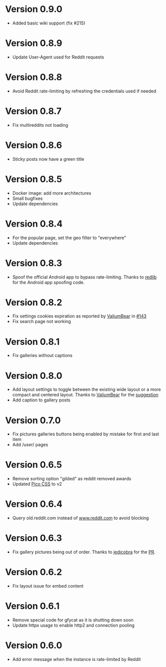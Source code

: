 # Version 0.9.0

- Added basic wiki support (fix #215)

# Version 0.8.9

- Update User-Agent used for Reddit requests

# Version 0.8.8

- Avoid Reddit rate-limiting by refreshing the credentials used if needed

# Version 0.8.7

- Fix multireddits not loading

# Version 0.8.6

- Sticky posts now have a green title

# Version 0.8.5

- Docker image: add more architectures
- Small bugfixes
- Update dependencies

# Version 0.8.4

- For the popular page, set the geo filter to "everywhere"
- Update dependencies

# Version 0.8.3

- Spoof the official Android app to bypass rate-limiting. Thanks to [redlib](https://github.com/redlib-org/redlib) for the Android app spoofing code.

# Version 0.8.2

- Fix settings cookies expiration as reported by [ValiumBear](https://github.com/ValiumBear) in [#143](https://github.com/corenting/eddrit/issues/143)
- Fix search page not working

# Version 0.8.1

- Fix galleries without captions

# Version 0.8.0

- Add layout settings to toggle between the existing wide layout or a more compact and centered layout. Thanks to [ValiumBear](https://github.com/ValiumBear) for the [suggestion](https://github.com/corenting/eddrit/issues/133)
- Add caption to gallery posts

# Version 0.7.0

- Fix pictures galleries buttons being enabled by mistake for first and last item
- Add /user/ pages

# Version 0.6.5

- Remove sorting option "gilded" as reddit removed awards
- Updated [Pico CSS](https://v2.picocss.com/) to v2

# Version 0.6.4

- Query old.reddit.com instead of www.reddit.com to avoid blocking

# Version 0.6.3

- Fix gallery pictures being out of order. Thanks to [jedicobra](https://github.com/jedicobra) for the [PR](https://github.com/corenting/eddrit/pull/114).

# Version 0.6.2

- Fix layout issue for embed content

# Version 0.6.1

- Remove special code for gfycat as it is shutting down soon
- Update httpx usage to enable http2 and connection pooling

# Version 0.6.0

- Add error message when the instance is rate-limited by Reddit
